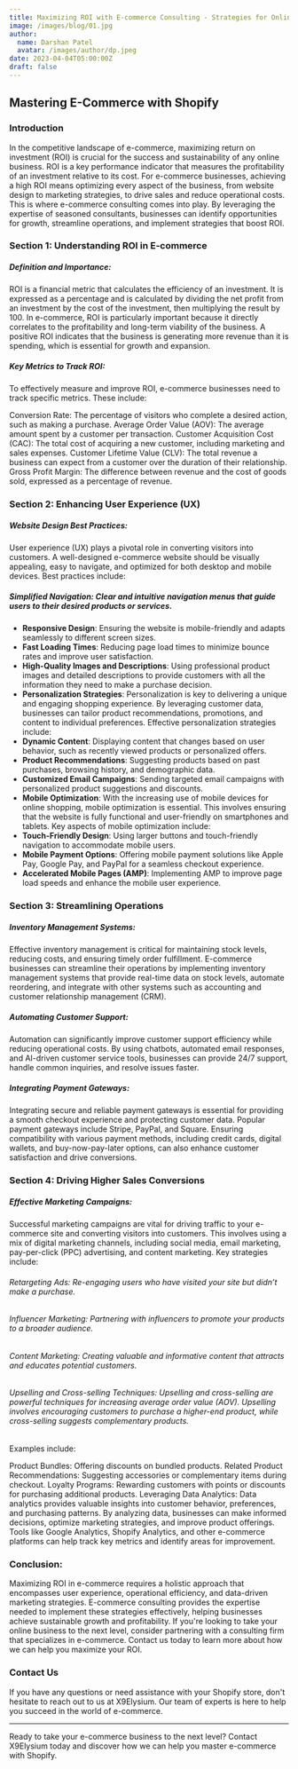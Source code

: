 ```yaml
---
title: Maximizing ROI with E-commerce Consulting - Strategies for Online Business Success
image: /images/blog/01.jpg
author:
  name: Darshan Patel
  avatar: /images/author/dp.jpeg
date: 2023-04-04T05:00:00Z
draft: false
---
```


## Mastering E-Commerce with Shopify

### Introduction

In the competitive landscape of e-commerce, maximizing return on investment (ROI) is crucial for the success and sustainability of any online business. ROI is a key performance indicator that measures the profitability of an investment relative to its cost. For e-commerce businesses, achieving a high ROI means optimizing every aspect of the business, from website design to marketing strategies, to drive sales and reduce operational costs. This is where e-commerce consulting comes into play. By leveraging the expertise of seasoned consultants, businesses can identify opportunities for growth, streamline operations, and implement strategies that boost ROI.

### Section 1: Understanding ROI in E-commerce

##### Definition and Importance:

ROI is a financial metric that calculates the efficiency of an investment. It is expressed as a percentage and is calculated by dividing the net profit from an investment by the cost of the investment, then multiplying the result by 100. In e-commerce, ROI is particularly important because it directly correlates to the profitability and long-term viability of the business. A positive ROI indicates that the business is generating more revenue than it is spending, which is essential for growth and expansion.

##### Key Metrics to Track ROI:

To effectively measure and improve ROI, e-commerce businesses need to track specific metrics. These include:

Conversion Rate: The percentage of visitors who complete a desired action, such as making a purchase.
Average Order Value (AOV): The average amount spent by a customer per transaction.
Customer Acquisition Cost (CAC): The total cost of acquiring a new customer, including marketing and sales expenses.
Customer Lifetime Value (CLV): The total revenue a business can expect from a customer over the duration of their relationship.
Gross Profit Margin: The difference between revenue and the cost of goods sold, expressed as a percentage of revenue.

### Section 2: Enhancing User Experience (UX)

##### Website Design Best Practices:

User experience (UX) plays a pivotal role in converting visitors into customers. A well-designed e-commerce website should be visually appealing, easy to navigate, and optimized for both desktop and mobile devices. Best practices include:

##### Simplified Navigation: Clear and intuitive navigation menus that guide users to their desired products or services.

- **Responsive Design**: Ensuring the website is mobile-friendly and adapts seamlessly to different screen sizes.
- **Fast Loading Times**: Reducing page load times to minimize bounce rates and improve user satisfaction.
- **High-Quality Images and Descriptions**: Using professional product images and detailed descriptions to provide customers with all the information they need to make a purchase decision.
- **Personalization Strategies**: Personalization is key to delivering a unique and engaging shopping experience. By leveraging customer data, businesses can tailor product recommendations, promotions, and content to individual preferences. Effective personalization strategies include:
- **Dynamic Content**: Displaying content that changes based on user behavior, such as recently viewed products or personalized offers.
- **Product Recommendations**: Suggesting products based on past purchases, browsing history, and demographic data.
- **Customized Email Campaigns**: Sending targeted email campaigns with personalized product suggestions and discounts.
- **Mobile Optimization**: With the increasing use of mobile devices for online shopping, mobile optimization is essential. This involves ensuring that the website is fully functional and user-friendly on smartphones and tablets. Key aspects of mobile optimization include:
- **Touch-Friendly Design**: Using larger buttons and touch-friendly navigation to accommodate mobile users.
- **Mobile Payment Options**: Offering mobile payment solutions like Apple Pay, Google Pay, and PayPal for a seamless checkout experience.
- **Accelerated Mobile Pages (AMP)**: Implementing AMP to improve page load speeds and enhance the mobile user experience.

### Section 3: Streamlining Operations

##### Inventory Management Systems:

Effective inventory management is critical for maintaining stock levels, reducing costs, and ensuring timely order fulfillment. E-commerce businesses can streamline their operations by implementing inventory management systems that provide real-time data on stock levels, automate reordering, and integrate with other systems such as accounting and customer relationship management (CRM).

##### Automating Customer Support:

Automation can significantly improve customer support efficiency while reducing operational costs. By using chatbots, automated email responses, and AI-driven customer service tools, businesses can provide 24/7 support, handle common inquiries, and resolve issues faster.

##### Integrating Payment Gateways:

Integrating secure and reliable payment gateways is essential for providing a smooth checkout experience and protecting customer data. Popular payment gateways include Stripe, PayPal, and Square. Ensuring compatibility with various payment methods, including credit cards, digital wallets, and buy-now-pay-later options, can also enhance customer satisfaction and drive conversions.

### Section 4: Driving Higher Sales Conversions

##### Effective Marketing Campaigns:

Successful marketing campaigns are vital for driving traffic to your e-commerce site and converting visitors into customers. This involves using a mix of digital marketing channels, including social media, email marketing, pay-per-click (PPC) advertising, and content marketing. Key strategies include:

###### Retargeting Ads: Re-engaging users who have visited your site but didn’t make a purchase.
###### Influencer Marketing: Partnering with influencers to promote your products to a broader audience.
###### Content Marketing: Creating valuable and informative content that attracts and educates potential customers.
###### Upselling and Cross-selling Techniques: Upselling and cross-selling are powerful techniques for increasing average order value (AOV). Upselling involves encouraging customers to purchase a higher-end product, while cross-selling suggests complementary products. 

Examples include:

Product Bundles: Offering discounts on bundled products.
Related Product Recommendations: Suggesting accessories or complementary items during checkout.
Loyalty Programs: Rewarding customers with points or discounts for purchasing additional products.
Leveraging Data Analytics:
Data analytics provides valuable insights into customer behavior, preferences, and purchasing patterns. By analyzing data, businesses can make informed decisions, optimize marketing strategies, and improve product offerings. Tools like Google Analytics, Shopify Analytics, and other e-commerce platforms can help track key metrics and identify areas for improvement.

### Conclusion:

Maximizing ROI in e-commerce requires a holistic approach that encompasses user experience, operational efficiency, and data-driven marketing strategies. E-commerce consulting provides the expertise needed to implement these strategies effectively, helping businesses achieve sustainable growth and profitability. If you're looking to take your online business to the next level, consider partnering with a consulting firm that specializes in e-commerce. Contact us today to learn more about how we can help you maximize your ROI.

### Contact Us

If you have any questions or need assistance with your Shopify store, don't hesitate to reach out to us at X9Elysium. Our team of experts is here to help you succeed in the world of e-commerce.

---

Ready to take your e-commerce business to the next level? Contact X9Elysium today and discover how we can help you master e-commerce with Shopify.
